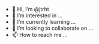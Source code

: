 - 👋 Hi, I’m @jtrht
- 👀 I’m interested in ...
- 🌱 I’m currently learning ...
- 💞️ I’m looking to collaborate on ...
- 📫 How to reach me ...

<!---
jtrht/jtrht is a ✨ special ✨ repository because its `README.md` (this file) appears on your GitHub profile.
You can click the Preview link to take a look at your changes.
--->
